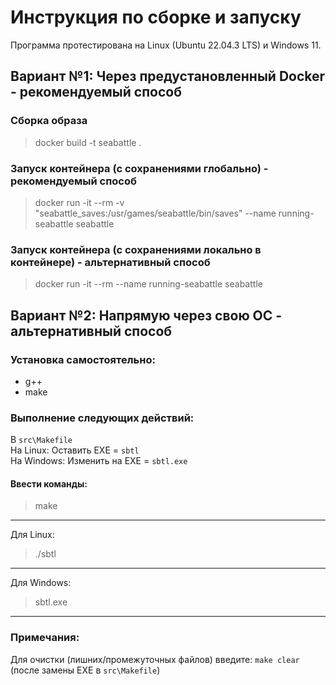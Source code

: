 # Инструкция по сборке и запуску
Программа протестирована на Linux (Ubuntu 22.04.3 LTS) и Windows 11.

## Вариант №1: Через предустановленный Docker - рекомендуемый способ

### Сборка образа
> docker build -t seabattle .
### Запуск контейнера (с сохранениями глобально) - рекомендуемый способ
> docker run -it --rm -v "seabattle_saves:/usr/games/seabattle/bin/saves" --name running-seabattle seabattle
### Запуск контейнера (с сохранениями локально в контейнере) - альтернативный способ
> docker run -it --rm --name running-seabattle seabattle

## Вариант №2: Напрямую через свою ОС - альтернативный способ

### Установка самостоятельно:
- g++
- make

### Выполнение следующих действий:
В `src\Makefile`  
На Linux: Оставить EXE = `sbtl`  
На Windows: Изменить на EXE = `sbtl.exe`  

#### Ввести команды:
> make
---
Для Linux:
> ./sbtl
---
Для Windows:
> sbtl.exe
---

### Примечания:
Для очистки (лишних/промежуточных файлов) введите: `make clear` (после замены EXE в `src\Makefile`)
